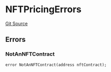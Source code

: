 # NFTPricingErrors
[Git Source](https://github.com/thrackle-io/forte-rules-engine/blob/c68a304eba8615cfb7f60cfb23fe792f1083c190/src/common/IErrors.sol)


## Errors
### NotAnNFTContract

```solidity
error NotAnNFTContract(address nftContract);
```

